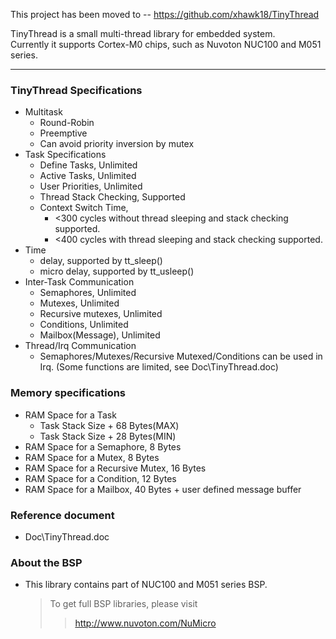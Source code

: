 This project has been moved to --
https://github.com/xhawk18/TinyThread

TinyThread is a small multi-thread library for embedded system.<br>
Currently it supports Cortex-M0 chips, such as Nuvoton NUC100 and M051 series.<br>
<hr />
<h3>TinyThread Specifications</h3>
<ul><li>Multitask<br>
<ul><li>Round-Robin<br>
</li><li>Preemptive<br>
</li><li>Can avoid priority inversion by mutex<br>
</li></ul></li><li>Task Specifications<br>
<ul><li>Define Tasks, Unlimited<br>
</li><li>Active Tasks, Unlimited<br>
</li><li>User Priorities, Unlimited<br>
</li><li>Thread Stack Checking, Supported<br>
</li><li>Context Switch Time,<br>
<ul><li><300 cycles without thread sleeping and stack checking supported.<br>
</li><li><400 cycles with thread sleeping and stack checking supported.<br>
</li></ul></li></ul></li><li>Time<br>
<ul><li>delay, supported by tt_sleep()<br>
</li><li>micro delay, supported by tt_usleep()<br>
</li></ul></li><li>Inter-Task Communication<br>
<ul><li>Semaphores, Unlimited<br>
</li><li>Mutexes, Unlimited<br>
</li><li>Recursive mutexes, Unlimited<br>
</li><li>Conditions, Unlimited<br>
</li><li>Mailbox(Message), Unlimited<br>
</li></ul></li><li>Thread/Irq Communication<br>
<ul><li>Semaphores/Mutexes/Recursive Mutexed/Conditions can be used in Irq. (Some functions are limited, see Doc\TinyThread.doc)</li></ul></li></ul>

<h3>Memory specifications</h3>
<ul><li>RAM Space for a Task<br>
<ul><li>Task Stack Size + 68 Bytes(MAX)<br>
</li><li>Task Stack Size + 28 Bytes(MIN)<br>
</li></ul></li><li>RAM Space for a Semaphore, 8 Bytes<br>
</li><li>RAM Space for a Mutex, 8 Bytes<br>
</li><li>RAM Space for a Recursive Mutex, 16 Bytes<br>
</li><li>RAM Space for a Condition, 12 Bytes<br>
</li><li>RAM Space for a Mailbox, 40 Bytes + user defined message buffer</li></ul>

<h3>Reference document</h3>
<ul><li>Doc\TinyThread.doc</li></ul>

<h3>About the BSP</h3>
<ul><li>This library contains part of NUC100 and M051 series BSP.<br>
<blockquote>To get full BSP libraries, please visit<br>
<blockquote><a href='http://www.nuvoton.com/NuMicro'>http://www.nuvoton.com/NuMicro</a></blockquote></blockquote></li></ul>

